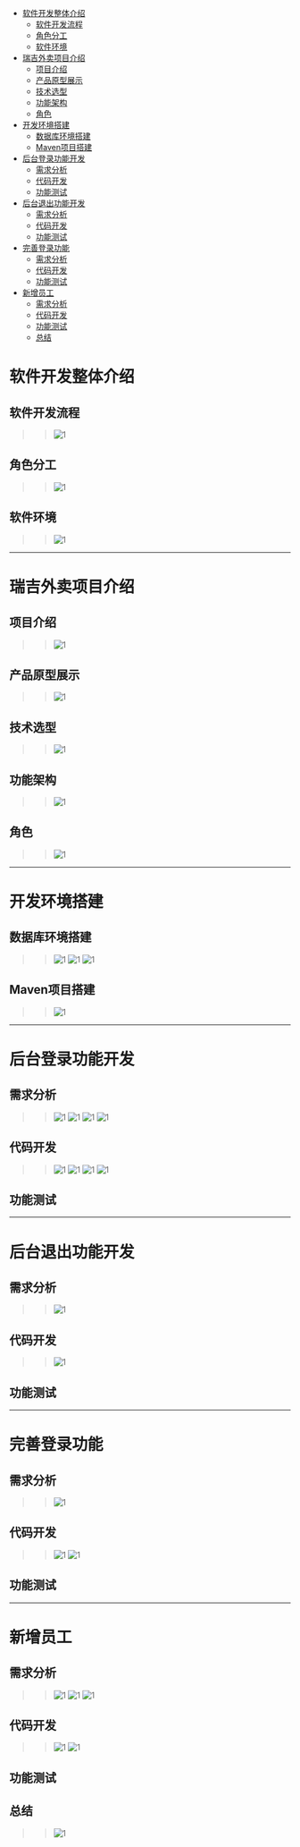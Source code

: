 
<!-- @import "[TOC]" {cmd="toc" depthFrom=1 depthTo=6 orderedList=false} -->

<!-- code_chunk_output -->

- [软件开发整体介绍](#软件开发整体介绍)
  - [软件开发流程](#软件开发流程)
  - [角色分工](#角色分工)
  - [软件环境](#软件环境)
- [瑞吉外卖项目介绍](#瑞吉外卖项目介绍)
  - [项目介绍](#项目介绍)
  - [产品原型展示](#产品原型展示)
  - [技术选型](#技术选型)
  - [功能架构](#功能架构)
  - [角色](#角色)
- [开发环境搭建](#开发环境搭建)
  - [数据库环境搭建](#数据库环境搭建)
  - [Maven项目搭建](#maven项目搭建)
- [后台登录功能开发](#后台登录功能开发)
  - [需求分析](#需求分析)
  - [代码开发](#代码开发)
  - [功能测试](#功能测试)
- [后台退出功能开发](#后台退出功能开发)
  - [需求分析](#需求分析-1)
  - [代码开发](#代码开发-1)
  - [功能测试](#功能测试-1)
- [完善登录功能](#完善登录功能)
  - [需求分析](#需求分析-2)
  - [代码开发](#代码开发-2)
  - [功能测试](#功能测试-2)
- [新增员工](#新增员工)
  - [需求分析](#需求分析-3)
  - [代码开发](#代码开发-3)
  - [功能测试](#功能测试-3)
  - [总结](#总结)

<!-- /code_chunk_output -->

# 软件开发整体介绍
## 软件开发流程
>> ![1](/pic/01.png)
## 角色分工
>> ![1](/pic/02.png)
## 软件环境
>> ![1](/pic/03.png)
---
# 瑞吉外卖项目介绍
## 项目介绍
>> ![1](/pic/04.png)
## 产品原型展示
>> ![1](/pic/05.png)
## 技术选型
>> ![1](/pic/06.png)
## 功能架构
>> ![1](/pic/07.png)
## 角色
>> ![1](/pic/08.png)
---
# 开发环境搭建
## 数据库环境搭建
>> ![1](/pic/09.png)
>> ![1](/pic/10.png)
>> ![1](/pic/11.png)
## Maven项目搭建
>> ![1](/pic/12.png)
---
# 后台登录功能开发
## 需求分析
>> ![1](/pic/13.png)
>> ![1](/pic/14.png)
>> ![1](/pic/15.png)
>> ![1](/pic/16.png)
## 代码开发
>> ![1](/pic/17.png)
>> ![1](/pic/18.png)
>> ![1](/pic/19.png)
>> ![1](/pic/20.png)
## 功能测试
---
# 后台退出功能开发
## 需求分析
>> ![1](/pic/21.png)
## 代码开发
>> ![1](/pic/22.png)
## 功能测试
---
# 完善登录功能
## 需求分析
>> ![1](/pic/23.png)
## 代码开发
>> ![1](/pic/24.png)
>> ![1](/pic/25.png)
## 功能测试
---
# 新增员工
## 需求分析
>> ![1](/pic/26.png)
>> ![1](/pic/27.png)
>> ![1](/pic/28.png)
## 代码开发
>> ![1](/pic/29.png)
>> ![1](/pic/30.png)
## 功能测试
## 总结
>>![1](/pic/31.png)
